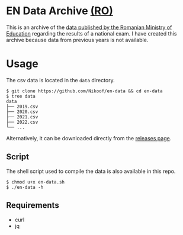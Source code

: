 # EN Data Archive [(RO)](./docs/RO.md)
This is an archive of the [data published by the Romanian Ministry of Education](http://static.evaluare.edu.ro)
regarding the results of a national exam. I have created this archive because data from previous years is not available.

# Usage
The csv data is located in the `data` directory.
```
$ git clone https://github.com/Nikoof/en-data && cd en-data
$ tree data
data
├── 2019.csv
├── 2020.csv
├── 2021.csv
├── 2022.csv
└── ...
```
Alternatively, it can be downloaded directly from the [releases page](https://github.com/Nikoof/en-data/releases/latest).

## Script
The shell script used to compile the data is also available in this repo.
```
$ chmod u+x en-data.sh
$ ./en-data -h
```

## Requirements
- curl
- jq
